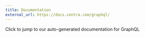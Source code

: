 ```yaml
---
title: Documentation
external_url: https://docs.centra.com/graphql/
---
```


Click to jump to our auto-generated documentation for GraphQL
